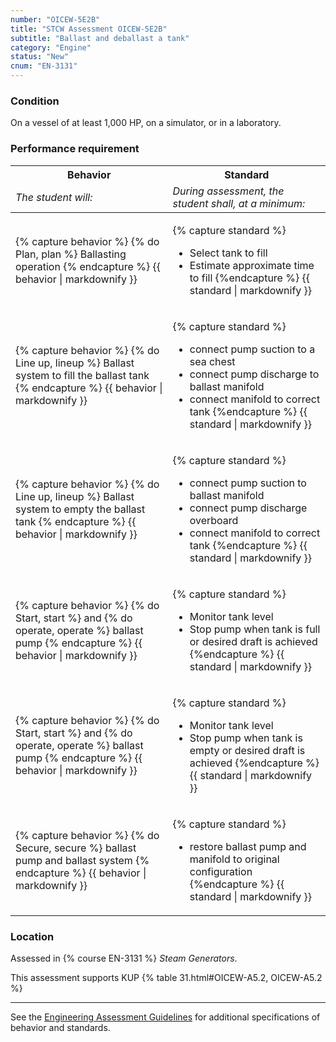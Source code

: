 ```yaml
---
number: "OICEW-5E2B"
title: "STCW Assessment OICEW-5E2B"
subtitle: "Ballast and deballast a tank"
category: "Engine"
status: "New"
cnum: "EN-3131"
---
```

### Condition

On a vessel of at least 1,000 HP, on a simulator, or in a laboratory.

### Performance requirement 

<table width='100%' class='Guidelines'>
 <thead>
 <tr>
     <th class='thirty'>Behavior</th>
     <th class='seventy'>Standard</th>
 </tr>
 <tr>
     <td><em>The student will:</em></td>
     <td><em>During assessment, the student shall, at a minimum:</em></td>
 </tr>
 </thead>
 <tbody>
 

<tr><td>

{% capture behavior %}
{% do Plan, plan %} Ballasting operation
{% endcapture %}
{{ behavior | markdownify }}

</td><td>

{% capture standard %}
* Select tank to fill
* Estimate approximate time to fill
{%endcapture %}
{{ standard | markdownify }}

</td></tr>



<tr><td>

{% capture behavior %}
{% do Line up, lineup %} Ballast system to fill the ballast tank
{% endcapture %}
{{ behavior | markdownify }}

</td><td>

{% capture standard %}
* connect pump suction to a sea chest
* connect pump discharge to ballast manifold
* connect manifold to correct tank
{%endcapture %}
{{ standard | markdownify }}

</td></tr>



<tr><td>

{% capture behavior %}
{% do Line up, lineup %} Ballast system to empty the ballast tank
{% endcapture %}
{{ behavior | markdownify }}

</td><td>

{% capture standard %}
* connect pump suction to ballast manifold
* connect pump discharge overboard
* connect manifold to correct tank
{%endcapture %}
{{ standard | markdownify }}

</td></tr>



<tr><td>

{% capture behavior %}
{% do Start, start %} and {% do operate, operate %} ballast pump
{% endcapture %}
{{ behavior | markdownify }}

</td><td>

{% capture standard %}
* Monitor tank level
* Stop pump when tank is full or desired draft is achieved
{%endcapture %}
{{ standard | markdownify }}

</td></tr>



<tr><td>

{% capture behavior %}
{% do Start, start %} and {% do operate, operate %} ballast pump
{% endcapture %}
{{ behavior | markdownify }}

</td><td>

{% capture standard %}
* Monitor tank level
* Stop pump when tank is empty or desired draft is achieved
{%endcapture %}
{{ standard | markdownify }}

</td></tr>



<tr><td>

{% capture behavior %}
{% do Secure, secure %} ballast pump and ballast system
{% endcapture %}
{{ behavior | markdownify }}

</td><td>

{% capture standard %}
* restore ballast pump and manifold to original configuration
{%endcapture %}
{{ standard | markdownify }}

</td></tr>



 </tbody>
 </table>

### Location

Assessed in  {% course  EN-3131 %}  *Steam Generators*.

This assessment supports KUP {% table 31.html#OICEW-A5.2, OICEW-A5.2 %}

***



See the [Engineering Assessment Guidelines](guidelines) for additional specifications of behavior and standards.